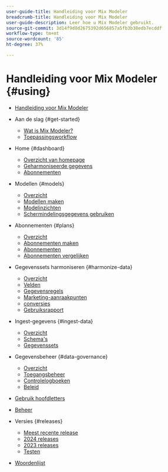 ```yaml
---
user-guide-title: Handleiding voor Mix Modeler
breadcrumb-title: Handleiding voor Mix Modeler
user-guide-description: Leer hoe u Mix Modeler gebruikt.
source-git-commit: 3d14f9d8d2675392d656857a5fb3b38edb7ecddf
workflow-type: tm+mt
source-wordcount: '85'
ht-degree: 37%

---
```


# Handleiding voor Mix Modeler {#using}

+ [Handleiding voor Mix Modeler](/help/overview.md)

+ Aan de slag {#get-started}
   + [Wat is Mix Modeler?](/help/get-started/about.md)
   + [Toepassingsworkflow](/help/get-started/workflow.md)

+ Home {#dashboard}
   + [Overzicht van homepage](/help/dashboard/overview.md)
   + [Geharmoniseerde gegevens](/help/dashboard/harmonized-data.md)
   + [Abonnementen](/help/dashboard/plans.md)

+ Modellen {#models}
   + [Overzicht](/help/models/overview.md)
   + [Modellen maken](/help/models/build.md)
   + [Modelinzichten](/help/models/insights.md)
   + [Schermindelingsgegevens gebruiken](/help/models/scoring-data.md)

+ Abonnementen {#plans}
   + [Overzicht](/help/plans/overview.md)
   + [Abonnementen maken](/help/plans/build.md)
   + [Abonnementen](/help/plans/insights.md)
   + [Abonnementen vergelijken](/help/plans/compare.md)

+ Gegevenssets harmoniseren {#harmonize-data}
   + [Overzicht](/help/harmonize-data/overview.md)
   + [Velden](/help/harmonize-data/fields.md)
   + [Gegevensregels](/help/harmonize-data/dataset-rules.md)
   + [Marketing-aanraakpunten](/help/harmonize-data/marketing-touchpoints.md)
   + [conversies](/help/harmonize-data/conversions.md)
   + [Gebruiksrapport](/help/harmonize-data/usage-report.md)

+ Ingest-gegevens {#ingest-data}
   + [Overzicht](/help/ingest-data/overview.md)
   + [Schema&#39;s](/help/ingest-data/schemas.md)
   + [Gegevenssets](/help/ingest-data/datasets.md)

+ Gegevensbeheer {#data-governance}
   + [Overzicht](/help/data-governance/overview.md)
   + [Toegangsbeheer](/help/data-governance/access-controls.md)
   + [Controlelogboeken](/help/data-governance/audit-logs.md)
   + [Beleid](/help/data-governance/policies.md)

+ [Gebruik hoofdletters](/help/main-guide/use-cases.md)

+ [Beheer](/help/main-guide/administration.md)

+ Versies {#releases}
   + [Meest recente release](/help/releases/latest.md)
   + [2024 releases](/help/releases/2024.md)
   + [2023 releases](/help/releases/2023.md)
   + [Testen](../releases/test.md)

+ [Woordenlijst](/help/main-guide/glossary.md)
